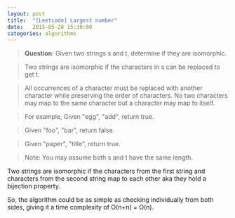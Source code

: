 ```yaml
---
layout: post
title:  "[Leetcode] Largest number"
date:   2015-05-28 15:30:00
categories: algorithms
---
```

>**Question**: Given two strings s and t, determine if they are isomorphic.

>Two strings are isomorphic if the characters in s can be replaced to get t.

>All occurrences of a character must be replaced with another character while preserving the order of characters. No two characters may map to the same character but a character may map to itself.

>For example,
>Given "egg", "add", return true.

>Given "foo", "bar", return false.

>Given "paper", "title", return true.

>Note:
>You may assume both s and t have the same length.

Two strings are isomorphic if the characters from the first string and characters from the second string map to each other aka they hold 
a bijection property.

So, the algorithm could be as simple as checking individually from both sides, giving it a time complexity of O(n+n) = O(n).

<script src="https://gist.github.com/adeydas/5a710c5bd8273110e234.js"></script>
